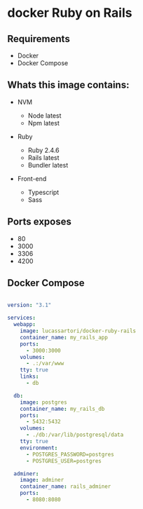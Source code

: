 # docker Ruby on Rails

## Requirements

+ Docker
+ Docker Compose

## Whats this image contains:


+ NVM
    + Node latest
    + Npm latest

+ Ruby
    + Ruby 2.4.6
    + Rails latest
    + Bundler latest

+ Front-end
    + Typescript
    + Sass

## Ports exposes

+ 80
+ 3000
+ 3306
+ 4200

## Docker Compose

```yml

version: "3.1"

services:
  webapp:
    image: lucassartori/docker-ruby-rails
    container_name: my_rails_app
    ports:
      - 3000:3000
    volumes:
      - .:/var/www
    tty: true
    links:
      - db

  db:
    image: postgres
    container_name: my_rails_db
    ports:
      - 5432:5432
    volumes:
      - ./db:/var/lib/postgresql/data
    tty: true
    environment:
      - POSTGRES_PASSWORD=postgres
      - POSTGRES_USER=postgres

  adminer:
    image: adminer
    container_name: rails_adminer
    ports:
      - 8080:8080
```